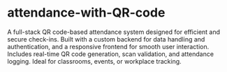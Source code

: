 # attendance-with-QR-code
A full-stack QR code-based attendance system designed for efficient and secure check-ins. Built with a custom backend for data handling and authentication, and a responsive frontend for smooth user interaction. Includes real-time QR code generation, scan validation, and attendance logging. Ideal for classrooms, events, or workplace tracking.
